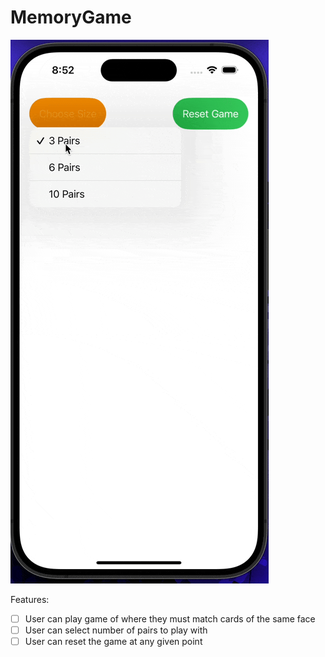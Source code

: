 # MemoryGame


![Project](https://github.com/LeWiz24/apps/blob/main/ios102-project4-swiftui-main/project4.gif)

Features:

- [ ] User can play game of where they must match cards of the same face
- [ ] User can select number of pairs to play with
- [ ] User can reset the game at any given point

